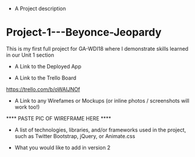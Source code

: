  * A Project description

# Project-1---Beyonce-Jeopardy
This is my first full project for GA-WDI18 where I demonstrate skills learned in our Unit 1 section

* A Link to the Deployed App



* A Link to the Trello Board

https://trello.com/b/oWAIJNOf

* A Link to any Wirefames or Mockups (or inline photos / screenshots will work too!)

**** PASTE PIC OF WIREFRAME HERE ****




* A list of technologies, libraries, and/or frameworks used in the project, such as Twitter Bootstrap, jQuery, or Animate.css






* What you would like to add in version 2